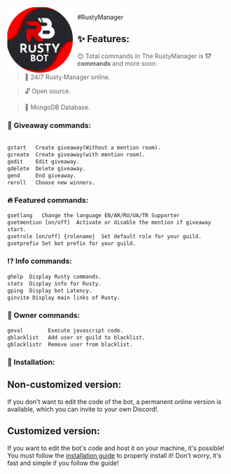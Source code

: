 <img width="150" height="150" style="float: left; margin: 0 10px 0 0;" alt="Rusty Manager" src="./assets/logo.png"> 
 
#RustyManager

## ✨ Features:

> 😊 Total сommands In The RustyManager is **17 commands** and more soon.

> 🚀 24/7 Rusty Manager online.

> 🔓 Open source.

> 🔋 MongoDB Database.

### 🎁 Giveaway commands:

```

gstart   Create giveaway(Without a mention room).
gcreate  Create giveaway(with mention room).
gedit    Edit giveaway.
gdelete  Delete giveaway.
gend     End giveaway.
reroll   Choose new winners.
```


### 🔥 Featured commands:

```
gsetlang   Сhange the language EN/AR/RU/UA/TR Supporter
gsetmention [on/off]  Activate or disable the mention if giveaway start.
gsetrole [on/off] {rolename}  Set default role for your guild.
gsetprefix Set bot prefix for your guild.
```


### ⁉ Info commands:

```
ghelp  Display Rusty commands.
stats  Display info for Rusty.
gping  Display bot Latency.
ginvite Display main links of Rusty.
```


### 👑 Owner commands: 

```
geval        Execute javascript code.
gblacklist   Add user or guild to blacklist.
gblacklistr  Remove user from blacklist.
```

### 📲 Installation:

## Non-customized version:
If you don't want to edit the code of the bot, a permanent online version is available, which you can invite to your own Discord!.

## Customized version:
If you want to edit the bot's code and host it on your machine, it's possible!
You must follow the [installation guide](https://github.com/SpaceLeft/RustyManager/wiki) to properly install it! Don't worry, it's fast and simple if you follow the guide!
